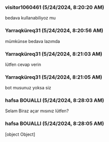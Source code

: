 ### visitor1060461 (5/24/2024, 8:20:20 AM)

bedava kullanabiliyoz mu

### Yarraqküreq31 (5/24/2024, 8:20:56 AM)

mümkünse bedava lazımda

### Yarraqküreq31 (5/24/2024, 8:21:03 AM)

lütfen cevap verin

### Yarraqküreq31 (5/24/2024, 8:21:05 AM)

bot musunuz yoksa siz

### hafsa BOUALLI (5/24/2024, 8:28:03 AM)

Selam 
Biraz açar mısınız lütfen?

### hafsa BOUALLI (5/24/2024, 8:28:05 AM)

[object Object]
